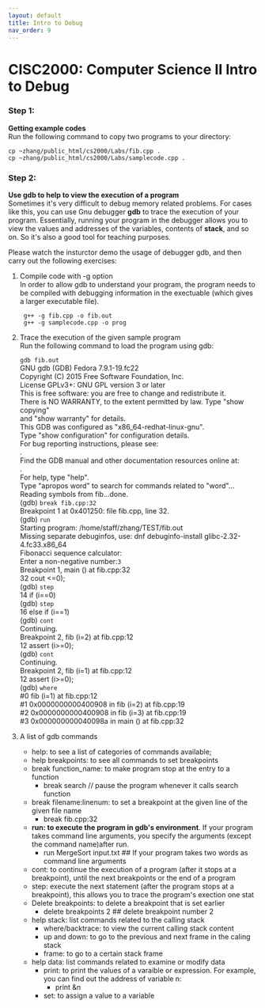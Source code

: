 ```yaml
---
layout: default
title: Intro to Debug
nav_order: 9
---
```


# CISC2000: Computer Science II Intro to Debug
  
### Step 1:  
**Getting example codes**  
Run the following command to copy two programs to your directory:  

    cp ~zhang/public_html/cs2000/Labs/fib.cpp .
    cp ~zhang/public_html/cs2000/Labs/samplecode.cpp .
  
  
### Step 2:  
**Use gdb to help to view the execution of a program**  
Sometimes it's very difficult to debug memory related problems. For cases like this, you can use Gnu debugger **gdb** to trace the execution of your program. Essentially, running your program in the debugger allows you to view the values and addresses of the variables, contents of **stack**, and so on. So it's also a good tool for teaching purposes.  
  
Please watch the insturctor demo the usage of debugger gdb, and then carry out the following exercises:  
  
1. Compile code with -g option  
    In order to allow gdb to understand your program, the program needs to be compiled with debugging information in the exectuable (which gives a larger executable file).  
  
        g++ -g fib.cpp -o fib.out  
        g++ -g samplecode.cpp -o prog
2. Trace the execution of the given sample program  
    Run the following command to load the program using gdb:  
    
    `gdb fib.out`  
    GNU gdb (GDB) Fedora 7.9.1-19.fc22  
    Copyright (C) 2015 Free Software Foundation, Inc.  
    License GPLv3+: GNU GPL version 3 or later  
    This is free software: you are free to change and redistribute it.  
    There is NO WARRANTY, to the extent permitted by law. Type "show copying"  
    and "show warranty" for details.  
    This GDB was configured as "x86_64-redhat-linux-gnu".  
    Type "show configuration" for configuration details.  
    For bug reporting instructions, please see:  
    .  
    Find the GDB manual and other documentation resources online at:  
    .  
    For help, type "help".  
    Type "apropos word" to search for commands related to "word"...  
    Reading symbols from fib...done.  
    (gdb) `break fib.cpp:32`  
    Breakpoint 1 at 0x401250: file fib.cpp, line 32.  
    (gdb) `run`  
    Starting program: /home/staff/zhang/TEST/fib.out  
    Missing separate debuginfos, use: dnf debuginfo-install glibc-2.32-4.fc33.x86_64  
    Fibonacci sequence calculator:  
    Enter a non-negative number:`3`  
    Breakpoint 1, main () at fib.cpp:32  
    32 cout <=0);  
    (gdb) `step`  
    14 if (i==0)  
    (gdb) `step`  
    16 else if (i==1)  
    (gdb) `cont`  
    Continuing.  
    Breakpoint 2, fib (i=2) at fib.cpp:12  
    12 assert (i>=0);  
    (gdb) `cont`  
    Continuing.  
    Breakpoint 2, fib (i=1) at fib.cpp:12  
    12 assert (i>=0);  
    (gdb) `where`  
    #0 fib (i=1) at fib.cpp:12  
    #1 0x0000000000400908 in fib (i=2) at fib.cpp:19  
    #2 0x0000000000400908 in fib (i=3) at fib.cpp:19  
    #3 0x000000000040098a in main () at fib.cpp:32  
3. A list of gdb commands  
    * help: to see a list of categories of commands available;
    * help breakpoints: to see all commands to set breakpoints
    * break function_name: to make program stop at the entry to a function
      * break search // pause the program whenever it calls search function
    * break filename:linenum: to set a breakpoint at the given line of the given file name
      *  break fib.cpp:32
    * **run: to execute the program in gdb's environment**. If your program takes command line arguments, you specify the arguments (except the command name)after run.
      * run MergeSort input.txt ## If your program takes two words as command line arguments
    * cont: to continue the execution of a program (after it stops at a breakpoint), until the next breakpoints or the end of a program
    * step: execute the next statement (after the program stops at a breakpoint), this allows you to trace the program's exection one stat
    * Delete breakpoints: to delete a breakpoint that is set earlier
      * delete breakpoints 2 ## delete breakpoint number 2
    * help stack: list commands related to the calling stack
      * where/backtrace: to view the current calling stack content
      * up and down: to go to the previous and next frame in the caling stack
      * frame: to go to a certain stack frame
    * help data: list commands related to examine or modify data
      * print: to print the values of a varaible or expression.
      For example, you can find out the address of variable n:
          * print &n
      * set: to assign a value to a variable
